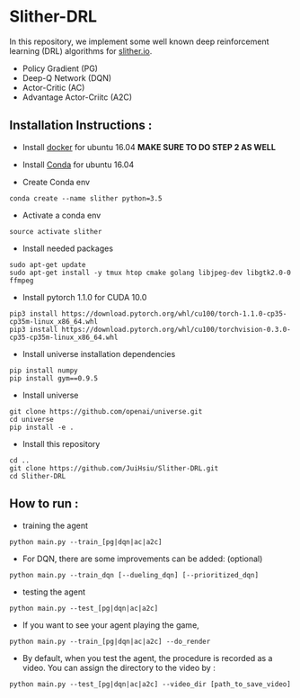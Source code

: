 # Slither-DRL
In this repository, we implement some well known deep reinforcement learning (DRL) algorithms for [slither.io](https://slither.io). 

- Policy Gradient (PG)
- Deep-Q Network (DQN)
- Actor-Critic (AC)
- Advantage Actor-Criitc (A2C)

## Installation Instructions :
- Install [docker](https://www.digitalocean.com/community/tutorials/how-to-install-and-use-docker-on-ubuntu-16-04) for ubuntu 16.04 **MAKE SURE TO DO STEP 2 AS WELL**

- Install [Conda](https://www.digitalocean.com/community/tutorials/how-to-install-the-anaconda-python-distribution-on-ubuntu-16-04) for ubuntu 16.04

- Create Conda env
```
conda create --name slither python=3.5
```

- Activate a conda env
```
source activate slither
```

- Install needed packages
```
sudo apt-get update
sudo apt-get install -y tmux htop cmake golang libjpeg-dev libgtk2.0-0 ffmpeg
```

- Install pytorch 1.1.0 for CUDA 10.0
```
pip3 install https://download.pytorch.org/whl/cu100/torch-1.1.0-cp35-cp35m-linux_x86_64.whl
pip3 install https://download.pytorch.org/whl/cu100/torchvision-0.3.0-cp35-cp35m-linux_x86_64.whl
```

- Install universe installation dependencies
```
pip install numpy
pip install gym==0.9.5
```

- Install universe
```
git clone https://github.com/openai/universe.git
cd universe
pip install -e .
```

- Install this repository
```
cd ..
git clone https://github.com/JuiHsiu/Slither-DRL.git
cd Slither-DRL
```

## How to run :
- training the agent
```
python main.py --train_[pg|dqn|ac|a2c] 
```

- For DQN, there are some improvements can be added: (optional)
```
python main.py --train_dqn [--dueling_dqn] [--prioritized_dqn]
```

- testing the agent
```
python main.py --test_[pg|dqn|ac|a2c]
```

- If you want to see your agent playing the game,
```
python main.py --train_[pg|dqn|ac|a2c] --do_render
```

- By default, when you test the agent, the procedure is recorded as a video. You can assign the directory to the video by :
```
python main.py --test_[pg|dqn|ac|a2c] --video_dir [path_to_save_video]
```

